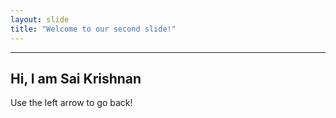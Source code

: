 ```yaml
---
layout: slide
title: "Welcome to our second slide!"
---
```

---
  Hi, I am Sai Krishnan
---
Use the left arrow to go back!
